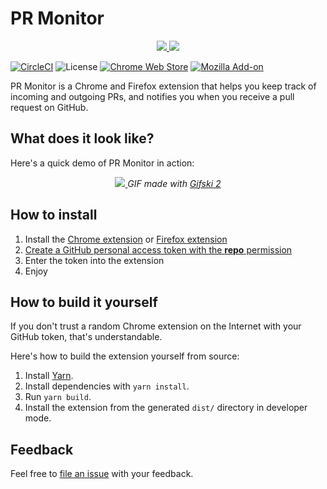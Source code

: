 # PR Monitor

<p align="center">
  <a href="https://chrome.google.com/webstore/detail/pr-monitor/pneldbfhblmldbhmkolclpkijgnjcmng">
    <img src="./images/logo-chrome.png" />
  </a>
  <a href="https://addons.mozilla.org/en-US/firefox/addon/pr-monitor">
    <img src="./images/logo-firefox.png" />
  </a>
</p>

[![CircleCI](https://circleci.com/gh/fwouts/prmonitor.svg?style=svg)](https://circleci.com/gh/fwouts/prmonitor)
![License](https://img.shields.io/github/license/fwouts/prmonitor.svg)
[![Chrome Web Store](https://img.shields.io/chrome-web-store/v/pneldbfhblmldbhmkolclpkijgnjcmng.svg)](https://chrome.google.com/webstore/detail/pr-monitor/pneldbfhblmldbhmkolclpkijgnjcmng)
[![Mozilla Add-on](https://img.shields.io/amo/v/pr-monitor.svg)](https://addons.mozilla.org/en-US/firefox/addon/pr-monitor)

PR Monitor is a Chrome and Firefox extension that helps you keep track of incoming and outgoing PRs, and notifies you when you receive a pull request on GitHub.

## What does it look like?

Here's a quick demo of PR Monitor in action:

<p align="center">
  <a href="https://www.youtube.com/watch?v=kUtAhvPIg3Q" target="_blank">
    <img src="./screencasts/v0.5.1.gif" />
  </a>
  <i>GIF made with <a href="https://www.producthunt.com/posts/gifski-2">Gifski 2</a></i>
</p>

## How to install

1. Install the [Chrome extension](https://chrome.google.com/webstore/detail/pr-monitor/pneldbfhblmldbhmkolclpkijgnjcmng) or [Firefox extension](https://addons.mozilla.org/en-US/firefox/addon/pr-monitor)
2. [Create a GitHub personal access token with the **repo** permission](https://github.com/settings/tokens)
3. Enter the token into the extension
4. Enjoy

## How to build it yourself

If you don't trust a random Chrome extension on the Internet with your GitHub token, that's understandable.

Here's how to build the extension yourself from source:

1. Install [Yarn](https://yarnpkg.com).
2. Install dependencies with `yarn install`.
3. Run `yarn build`.
4. Install the extension from the generated `dist/` directory in developer mode.

## Feedback

Feel free to [file an issue](https://github.com/zenclabs/prmonitor/issues) with your feedback.
